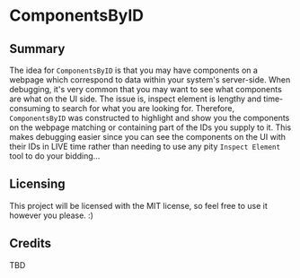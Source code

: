 # ComponentsByID
## Summary
The idea for `ComponentsByID` is that you may have components on a webpage which correspond to data within your system's server-side. When debugging, it's very common that you may want to see what components are what on the UI side. The issue is, inspect element is lengthy and time-consuming to search for what you are looking for. Therefore, `ComponentsByID` was constructed to highlight and show you the components on the webpage matching or containing part of the IDs you supply to it. This makes debugging easier since you can see the components on the UI with their IDs in LIVE time rather than needing to use any pity `Inspect Element` tool to do your bidding...
## Licensing
This project will be licensed with the MIT license, so feel free to use it however you please. :)
## Credits
TBD